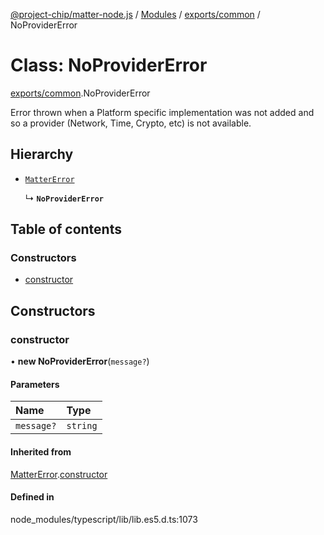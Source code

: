 [@project-chip/matter-node.js](../README.md) / [Modules](../modules.md) / [exports/common](../modules/exports_common.md) / NoProviderError

# Class: NoProviderError

[exports/common](../modules/exports_common.md).NoProviderError

Error thrown when a Platform specific implementation was not added and so a provider (Network, Time, Crypto, etc)
is not available.

## Hierarchy

- [`MatterError`](exports_common.MatterError.md)

  ↳ **`NoProviderError`**

## Table of contents

### Constructors

- [constructor](exports_common.NoProviderError.md#constructor)

## Constructors

### constructor

• **new NoProviderError**(`message?`)

#### Parameters

| Name | Type |
| :------ | :------ |
| `message?` | `string` |

#### Inherited from

[MatterError](exports_common.MatterError.md).[constructor](exports_common.MatterError.md#constructor)

#### Defined in

node_modules/typescript/lib/lib.es5.d.ts:1073
